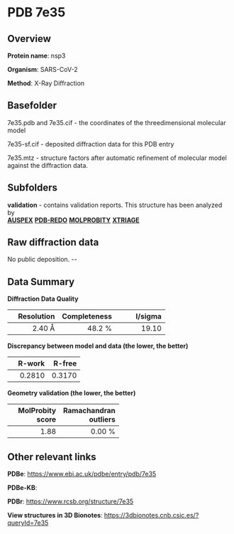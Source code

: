 # PDB 7e35

## Overview

**Protein name**: nsp3

**Organism**: SARS-CoV-2

**Method**: X-Ray Diffraction



## Basefolder

7e35.pdb and 7e35.cif - the coordinates of the threedimensional molecular model

7e35-sf.cif - deposited diffraction data for this PDB entry

7e35.mtz - structure factors after automatic refinement of molecular model against the diffraction data.

## Subfolders





**validation** - contains validation reports. This structure has been analyzed by <br>[**AUSPEX**](https://github.com/thorn-lab/coronavirus_structural_task_force/tree/master/pdb/nsp3/SARS-CoV-2/7e35/validation/auspex) [**PDB-REDO**](https://github.com/thorn-lab/coronavirus_structural_task_force/tree/master/pdb/nsp3/SARS-CoV-2/7e35/validation/pdb-redo) [**MOLPROBITY**](https://github.com/thorn-lab/coronavirus_structural_task_force/tree/master/pdb/nsp3/SARS-CoV-2/7e35/validation/molprobity) [**XTRIAGE**](https://github.com/thorn-lab/coronavirus_structural_task_force/blob/master/pdb/nsp3/SARS-CoV-2/7e35/validation/Xtriage_output.log)  



## Raw diffraction data

No public deposition. --<br> 

## Data Summary
**Diffraction Data Quality**

|   | Resolution | Completeness| I/sigma |
|---|-------------:|----------------:|--------------:|
|   |2.40 Å|48.2  %|<img width=50/>19.10|

**Discrepancy between model and data (the lower, the better)**

|   | **R-work**| **R-free**   
|---|-------------:|----------------:|           
||  0.2810|  0.3170|

**Geometry validation (the lower, the better)**

|   |**MolProbity<br>score**| **Ramachandran<br>outliers** 
|---|-------------:|----------------:|
||  1.88|  0.00 %|

 

 



## Other relevant links 
**PDBe**:  https://www.ebi.ac.uk/pdbe/entry/pdb/7e35

**PDBe-KB**:  
 
**PDBr**: https://www.rcsb.org/structure/7e35 

**View structures in 3D Bionotes**: https://3dbionotes.cnb.csic.es/?queryId=7e35

